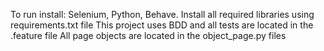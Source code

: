 To run install: Selenium, Python, Behave. 
Install all required libraries using requirements.txt file
This project uses BDD and all tests are located in the .feature file
All page objects are located in the object_page.py files
